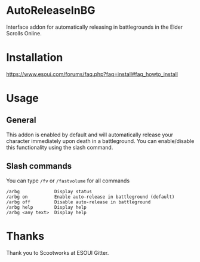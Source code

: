 # AutoReleaseInBG
Interface addon for automatically releasing in battlegrounds in the Elder Scrolls Online.

# Installation
https://www.esoui.com/forums/faq.php?faq=install#faq_howto_install

# Usage
## General
This addon is enabled by default and will automatically release your character immediately upon death in a battleground. You can enable/disable this functionality using the slash command.

## Slash commands
You can type `/fv` or `/fastvolume` for all commands
```
/arbg             Display status
/arbg on          Enable auto-release in battleground (default)
/arbg off         Disable auto-release in battleground
/arbg help        Display help
/arbg <any text>  Display help
```

# Thanks
Thank you to Scootworks at ESOUI Gitter.
